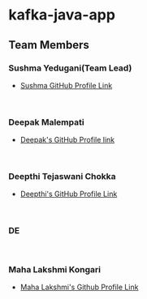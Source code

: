 # kafka-java-app

## Team Members

### Sushma Yedugani(Team Lead)

- [Sushma GitHub Profile Link](https://github.com/sushma95)


<br>


### Deepak Malempati
- [Deepak's GitHub Profile link](https://github.com/Deepakmalempati)

<br>

### Deepthi Tejaswani Chokka

- [Deepthi's GitHub Profile Link](https://github.com/Deepthi1003)

<br>

### DE

<br>

### Maha Lakshmi Kongari
- [Maha Lakshmi's Github Profile Link](https://github.com/MAHALAKSHMIKONGARI)



